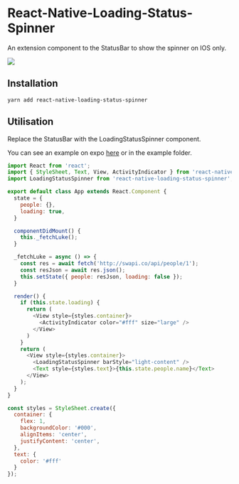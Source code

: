 # React-Native-Loading-Status-Spinner

An extension component to the StatusBar to show the spinner on IOS only.

![](https://image.ibb.co/fX6xZa/Screen_Shot_2017_07_14_at_10_34_33_PM.png)

## Installation

```
yarn add react-native-loading-status-spinner
```

## Utilisation

Replace the StatusBar with the LoadingStatusSpinner component.

You can see an example on expo [here](https://exp.host/@equimper/loadingstatus) or in the example folder.

```js
import React from 'react';
import { StyleSheet, Text, View, ActivityIndicator } from 'react-native';
import LoadingStatusSpinner from 'react-native-loading-status-spinner';

export default class App extends React.Component {
  state = {
    people: {},
    loading: true,
  }

  componentDidMount() {
    this._fetchLuke();
  }

  _fetchLuke = async () => {
    const res = await fetch('http://swapi.co/api/people/1');
    const resJson = await res.json();
    this.setState({ people: resJson, loading: false });
  }

  render() {
    if (this.state.loading) {
      return (
        <View style={styles.container}>
          <ActivityIndicator color="#fff" size="large" />
        </View>
      )
    }
    return (
      <View style={styles.container}>
        <LoadingStatusSpinner barStyle="light-content" />
        <Text style={styles.text}>{this.state.people.name}</Text>
      </View>
    );
  }
}

const styles = StyleSheet.create({
  container: {
    flex: 1,
    backgroundColor: '#000',
    alignItems: 'center',
    justifyContent: 'center',
  },
  text: {
    color: '#fff'
  }
});
```